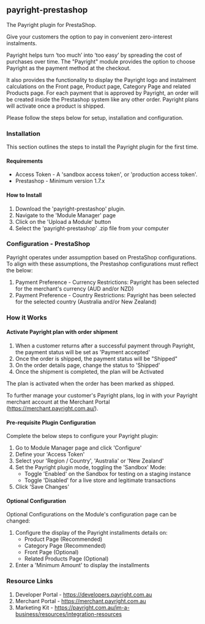 ## payright-prestashop
The Payright plugin for PrestaShop.

Give your customers the option to pay in convenient zero-interest instalments.

Payright helps turn ‘too much’ into ‘too easy’ by spreading the cost of purchases over time. The "Payright" module provides the option to choose Payright as the payment method at the checkout.

It also provides the functionality to display the Payright logo and instalment calculations on the Front page, Product page, Category Page and related Products page. For each payment that is approved by Payright, an order will be created inside the Prestashop system like any other order. Payright plans will activate once a product is shipped.

Please follow the steps below for setup, installation and configuration.

### Installation

This section outlines the steps to install the Payright plugin for the first time.

#### Requirements
+ Access Token - A 'sandbox access token', or 'production access token'.
+ Prestashop - Minimum version 1.7.x

#### How to Install
1. Download the 'payright-prestashop' plugin.
2. Navigate to the 'Module Manager' page
3. Click on the 'Upload a Module' button
4. Select the 'payright-prestashop' .zip file from your computer

### Configuration - PrestaShop
Payright operates under assumpption based on PrestaShop configurations. To align with these assumptions, the Prestashop configurations must reflect the below:

1. Payment Preference - Currency Restrictions: Payright has been selected for the merchant's currency (AUD and/or NZD)
2. Payment Preference - Country Restrictions: Payright has been selected for the selected country (Australia and/or New Zealand)

### How it Works

#### Activate Payright plan with order shipment

1. When a customer returns after a successful payment through Payright, the payment status will be set as 'Payment accepted'
2. Once the order is shipped, the payment status will be "Shipped"
3. On the order details page, change the status to 'Shipped'
4. Once the shipment is completed, the plan will be Activated

The plan is activated when the order has been marked as shipped. 

To further manage your customer's Payright plans, log in with your Payright merchant account at the Merchant Portal (https://merchant.payright.com.au/).

#### Pre-requisite Plugin Configuration

Complete the below steps to configure your Payright plugin:

1. Go to Module Manager page and click 'Configure'
2. Define your 'Access Token'
3. Select your 'Region / Country', 'Australia' or 'New Zealand'
4. Set the Payright plugin mode, toggling the 'Sandbox' Mode:
    + Toggle 'Enabled' on the Sandbox for testing on a staging instance
    + Toggle 'Disabled' for a live store and legitimate transactions
7. Click 'Save Changes'

#### Optional Configuration
Optional Configurations on the Module's configuration page can be changed: 

1. Configure the display of the Payright installments details on:
    + Product Page (Recommended)
    + Category Page (Recommended)
    + Front Page (Optional)
    + Related Products Page (Optional)
2. Enter a 'Minimum Amount' to display the installments

### Resource Links

1. Developer Portal - https://developers.payright.com.au
2. Merchant Portal - https://merchant.payright.com.au
3. Marketing Kit - https://payright.com.au/im-a-business/resources/integration-resources